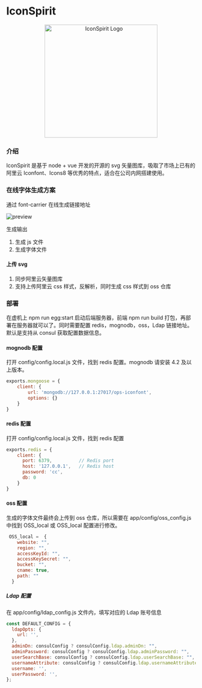 # IconSpirit

<div align="center">
  <a href="https://iconspirit.vue2.net">
    <img src="https://f.vue2.net/IconSpiritd-02.jpg" alt="IconSpirit Logo" height="300">
  </a>
</div>

### 介绍

IconSpirit 是基于 node + vue 开发的开源的 svg 矢量图库，吸取了市场上已有的阿里云 Iconfont、Icons8 等优秀的特点，适合在公司内网搭建使用。

### 在线字体生成方案

通过 font-carrier 在线生成链接地址

![preview](https://web-data.zmlearn.com/image/cwyi1FF2iSbJtqXKrKiy1b/502280468-5cec90de12b0a_fix732.png)

生成输出

1. 生成 js 文件
2. 生成字体文件

#### 上传 svg 
1. 同步阿里云矢量图库
2. 支持上传阿里云 css 样式，反解析，同时生成 css 样式到 oss 仓库


### 部署
在虚机上 npm run egg:start 启动后端服务器，前端 npm run build 打包，再部署在服务器就可以了。同时需要配置 redis，mognodb，oss，Ldap 链接地址。默认是支持从 consul 获取配置数据信息。

#### mognodb 配置
打开 config/config.local.js 文件，找到 redis 配置。mognodb 请安装 4.2 及以上版本。
```javascript
exports.mongoose = {
    client: {
        url: 'mongodb://127.0.0.1:27017/ops-iconfont',
        options: {}
    }
}
```
#### redis 配置
打开 config/config.local.js 文件，找到 redis 配置

```javascript
exports.redis = {
    client: {
      port: 6379,          // Redis port
      host: '127.0.0.1',   // Redis host
      password: 'cc',
      db: 0
    }
}
```
#### oss 配置
生成的字体文件最终会上传到 oss 仓库，所以需要在 app/config/oss_config.js 中找到 OSS_local 或 OSS_local 配置进行修改。

```javascript
 OSS_local =  {
    website: "",
    region: "",
    accessKeyId: "",
    accessKeySecret: "",
    bucket: "",
    cname: true,
    path: ""
  }
```
##### Ldap 配置
在 app/config/ldap_config.js 文件内，填写对应的 Ldap 账号信息
```javascript
const DEFAULT_CONFIG = {
  ldapOpts: {
    url: '',
  },
  adminDn: consulConfig ? consulConfig.ldap.adminDn: "",
  adminPassword: consulConfig ? consulConfig.ldap.adminPassword: "",
  userSearchBase: consulConfig ? consulConfig.ldap.userSearchBase: "",
  usernameAttribute: consulConfig ? consulConfig.ldap.usernameAttribute : "",
  username: '',
  userPassword: '',
};
```
